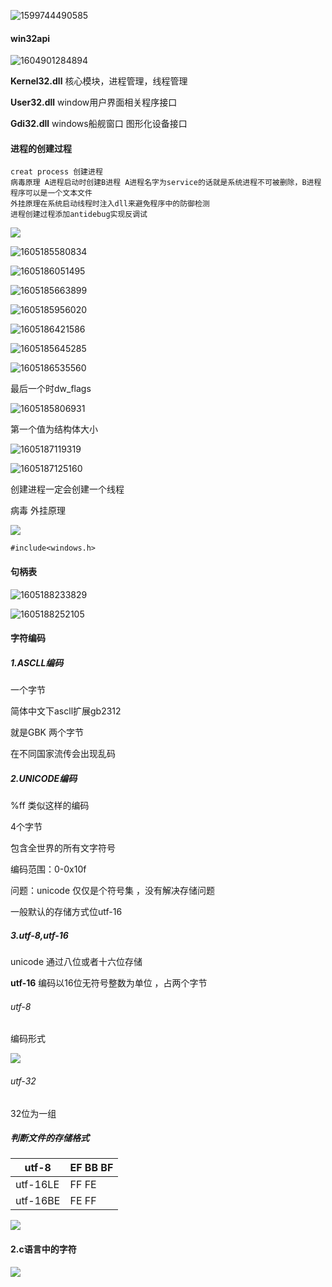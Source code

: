![1599744490585](../../img/1599744490585.png)





#### win32api

![1604901284894](../../img/1604901284894.png)



**Kernel32.dll**  核心模块，进程管理，线程管理

**User32.dll**   window用户界面相关程序接口

**Gdi32.dll**   windows船舰窗口 图形化设备接口



#### 进程的创建过程

```
creat process 创建进程
病毒原理 A进程启动时创建B进程 A进程名字为service的话就是系统进程不可被删除，B进程程序可以是一个文本文件
外挂原理在系统启动线程时注入dll来避免程序中的防御检测
进程创建过程添加antidebug实现反调试
```

![](../img/20201109144832.png)


![1605185580834](../../img/1605185580834.png)

![1605186051495](../../img/1605186051495.png)

![1605185663899](../../img/1605185663899.png)

![1605185956020](../../img/1605185956020.png)

![1605186421586](../../img/1605186421586.png)

![1605185645285](../../img/1605185645285.png)

![1605186535560](../../img/1605186535560.png)

最后一个时dw_flags

![1605185806931](../../img/1605185806931.png)


第一个值为结构体大小

![1605187119319](../../img/1605187119319.png)



![1605187125160](../../img/1605187125160.png)





创建进程一定会创建一个线程

病毒 外挂原理

![](../../img/20201109150224.png)

```
#include<windows.h>
```





#### 句柄表

![1605188233829](../../img/1605188233829.png)

![1605188252105](../../img/1605188252105.png)

#### 字符编码

##### 1.ASCLL编码

一个字节

简体中文下ascll扩展gb2312

就是GBK 两个字节

在不同国家流传会出现乱码

##### 2.UNICODE编码

%ff  类似这样的编码

4个字节

包含全世界的所有文字符号

编码范围：0-0x10f  

问题：unicode 仅仅是个符号集 ，没有解决存储问题

一般默认的存储方式位utf-16

##### 3.utf-8,utf-16

unicode 通过八位或者十六位存储

**utf-16** 编码以16位无符号整数为单位 ，占两个字节

###### utf-8

编码形式

![](/img/20201017125809.png)

###### utf-32

32位为一组

##### 判断文件的存储格式

| utf-8    | EF BB BF |
| -------- | -------- |
| utf-16LE | FF FE    |
| utf-16BE | FE FF    |



![](../../img/20201017130641.png)

#### 2.c语言中的字符

![](../../img/20201017131556.png)

